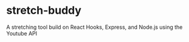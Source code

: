 # stretch-buddy
A stretching tool build on React Hooks, Express, and Node.js using the Youtube API 
